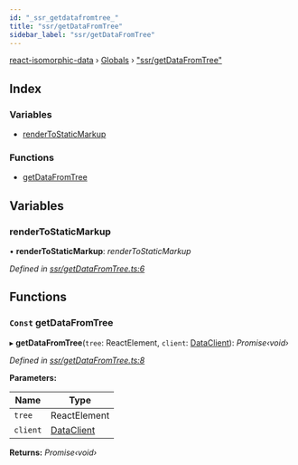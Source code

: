 ```yaml
---
id: "_ssr_getdatafromtree_"
title: "ssr/getDataFromTree"
sidebar_label: "ssr/getDataFromTree"
---
```


[react-isomorphic-data](../index.md) › [Globals](../globals.md) › ["ssr/getDataFromTree"](_ssr_getdatafromtree_.md)

## Index

### Variables

* [renderToStaticMarkup](_ssr_getdatafromtree_.md#rendertostaticmarkup)

### Functions

* [getDataFromTree](_ssr_getdatafromtree_.md#const-getdatafromtree)

## Variables

###  renderToStaticMarkup

• **renderToStaticMarkup**: *renderToStaticMarkup*

*Defined in [ssr/getDataFromTree.ts:6](https://github.com/jackyef/react-isomorphic-data/blob/06da012/packages/react-isomorphic-data/src/ssr/getDataFromTree.ts#L6)*

## Functions

### `Const` getDataFromTree

▸ **getDataFromTree**(`tree`: ReactElement, `client`: [DataClient](../interfaces/_common_types_.dataclient.md)): *Promise‹void›*

*Defined in [ssr/getDataFromTree.ts:8](https://github.com/jackyef/react-isomorphic-data/blob/06da012/packages/react-isomorphic-data/src/ssr/getDataFromTree.ts#L8)*

**Parameters:**

Name | Type |
------ | ------ |
`tree` | ReactElement |
`client` | [DataClient](../interfaces/_common_types_.dataclient.md) |

**Returns:** *Promise‹void›*
